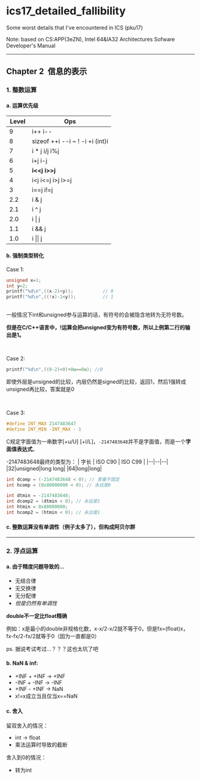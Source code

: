 # ics17_detailed_fallibility
Some worst details that I've encountered in ICS (pku17)

Note: based on CS:APP(3eZN), Intel 64&IA32 Architectures Sofware Developer's Manual

***

## Chapter 2  信息的表示

### 1. 整数运算

#### a. 运算优先级

| Level     |  Ops                                   |
|-----------|----------------------------------------|
| 9         | i++  i--                               |
| 8         | sizeof  ++i  --i  ~  !  -i  +i  (int)i |
| 7         | i * j  i/j  i%j                          |
| 6         | i+j  i-j                               |
| 5         | **i<<j**  **i>>j**                             |
| 4         | i<j  i<=j  i>j  i>=j                   |
| 3         | i==j  i!=j                             |
| 2.2       | i & j                                    |
| 2.1       | i \^ j                                    |
| 2.0       | i \| j                                    |
| 1.1       | i && j                                   |
| 1.0       | i \|\| j                                   |


#### b. 强制类型转化

Case 1: 

```c
unsigned x=1;
int y=2;
printf("%d\n",((x-2)<y));           // 0
printf("%d\n",((!x)-1<y));          // 1
	
```

一般情况下int和unsigned参与运算的话，有符号的会被隐含地转为无符号数。

**但是在C/C++语言中，!运算会把unsigned变为有符号数，所以上例第二行的输出是1。**

<br />

Case 2:

```c
printf("%d\n",((0-2)<0)+0u==0u); //0
```

即使外层是unsigned的比较，内层仍然是signed的比较，返回1，然后1强转成unsigned再比较，答案就是0

<br />

Case 3:

```c
#define INT_MAX 2147483647
#define INT_MIN -INT_MAX - 1
```

C规定字面值为一串数字\[+u/U\] \[+l/L\]，`-2147483648`并不是字面值，而是一个**字面值表达式**。

-2147483648最终的类型为：
| 字长 | ISO C90 | ISO C99 |
|--|--|--|
|32|unsigned|long long|
|64|long|long|

```c
int dcomp = (-2147483648 < 0); // 答案不固定
int hcomp = (0x80000000 < 0); // 永远是0
```

```c
int dtmin = -2147483648; 
int dcomp2 = (dtmin < 0); // 永远是1
int htmin = 0x80000000; 
int hcomp2 = (htmin < 0); // 永远是1
```

#### c. 整数运算没有单调性（例子太多了），但构成阿贝尔群


***


### 2. 浮点运算

#### a. 由于精度问题导致的...

* 无结合律
* 无交换律
* 无分配律
* *但是仍然有单调性*


**double不一定比float精确**

  例如：x是最小的double非规格化数，x-x/2-x/2就不等于0，但是fx=(float)x，fx-fx/2-fx/2就等于0（因为一直都是0）
  
  ps. 据说考试考过...？？？这也太坑了吧


#### b. NaN & inf:

* +INF + +INF -> +INF
* -INF + -INF -> -INF
* +INF - +INF -> NaN
* x!=x成立当且仅当x==NaN


#### c. 舍入

留双舍入的情况：

* int -> float
* 乘法运算时导致的截断


舍入到0的情况：
* 转为int
